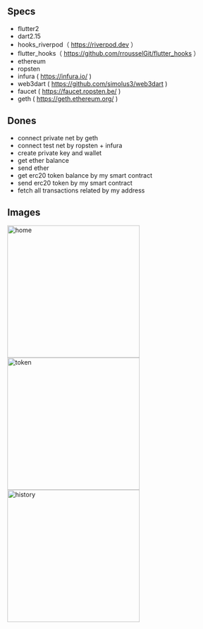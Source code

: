 ## Specs

- flutter2
- dart2.15
- hooks_riverpod（ https://riverpod.dev ）
- flutter_hooks（ https://github.com/rrousselGit/flutter_hooks ）
- ethereum
- ropsten
- infura ( https://infura.io/ )
- web3dart ( https://github.com/simolus3/web3dart )
- faucet ( https://faucet.ropsten.be/ )
- geth ( https://geth.ethereum.org/ )

## Dones

- connect private net by geth
- connect test net by ropsten + infura
- create private key and wallet
- get ether balance
- send ether
- get erc20 token balance by my smart contract
- send erc20 token by my smart contract
- fetch all transactions related by my address

## Images

<img width="300" alt="home" src="https://user-images.githubusercontent.com/2268288/150354117-6b07b79c-39f3-4846-be85-d425fd77f7e6.png"> <img width="300" alt="token" src="https://user-images.githubusercontent.com/2268288/150354149-4905e0a7-4db3-46f2-b503-22f72d4482d5.png"> <img width="300" alt="history" src="https://user-images.githubusercontent.com/2268288/150354182-32879950-544a-41e2-aa6d-270bf730d4f9.png">
